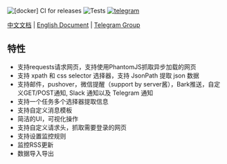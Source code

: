 ![[docker] CI for releases](https://github.com/LogicJake/WebMonitor/workflows/%5Bdocker%5D%20CI%20for%20releases/badge.svg?branch=master&event=push)
![Tests](https://github.com/LogicJake/WebMonitor/workflows/Tests/badge.svg?branch=master&event=push)
[![telegram](https://img.shields.io/badge/chat-telegram-brightgreen.svg?style=flat-square)](https://t.me/webmonitor_github)

[中文文档](https://www.logicjake.xyz/WebMonitor) | [English Document](https://www.logicjake.xyz/WebMonitor/#/en/) | [Telegram Group](https://t.me/webmonitor_github)


## 特性
* 支持requests请求网页，支持使用PhantomJS抓取异步加载的网页
* 支持 xpath 和 css selector 选择器，支持 JsonPath 提取 json 数据
* 支持邮件，pushover，微信提醒（support by server酱），Bark推送，自定义GET/POST通知, Slack 通知以及 Telegram 通知
* 支持一个任务多个选择器提取信息
* 支持自定义消息模板
* 简洁的UI，可视化操作
* 支持自定义请求头，抓取需要登录的网页
* 支持设置监控规则
* 监控RSS更新
* 数据导入导出
